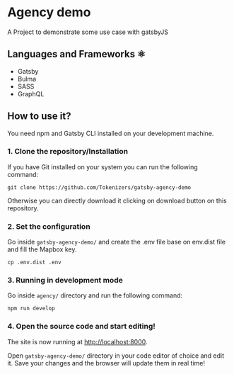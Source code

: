 # Agency demo

A Project to demonstrate some use case with gatsbyJS

## Languages and Frameworks ⚛️

- Gatsby
- Bulma
- SASS
- GraphQL

## How to use it?

You need npm and Gatsby CLI installed on your development machine.

### 1. Clone the repository/Installation

If you have Git installed on your system you can run the following command:

`git clone https://github.com/Tokenizers/gatsby-agency-demo`

Otherwise you can directly download it clicking on download button on this repository.


### 2. Set the configuration

Go inside `gatsby-agency-demo/` and create the .env file base on env.dist file and fill the Mapbox key.

`cp .env.dist .env`

### 3. Running in development mode

Go inside `agency/` directory and run the following command:

`npm run develop`

### 4. Open the source code and start editing!

The site is now running at
[http://localhost:8000](http://localhost:8000).

Open `gatsby-agency-demo/` directory in your code editor of choice and edit it. Save your changes and the browser will update them in real time!

